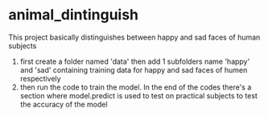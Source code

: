 # animal_dintinguish
This project basically distinguishes between happy and sad faces of human subjects

1. first create a folder named 'data' then add 1 subfolders name 'happy' and 'sad' containing training data for
   happy and sad faces of humen respectively
2. then run the code to train the model. In the end of the codes there's a section where model.predict is used to
   test on practical subjects to test the accuracy of the model
